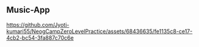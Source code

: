 ## Music-App

https://github.com/Jyoti-kumari55/NeogCampZeroLevelPractice/assets/68436635/fe1135c8-ce17-4cb2-bc54-3fa887c70c6e

